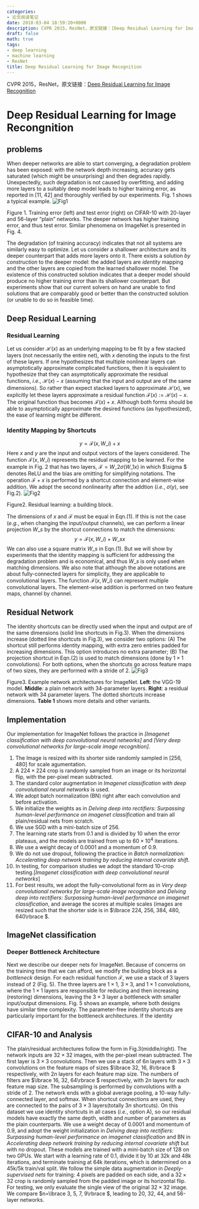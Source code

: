 ```yaml
---
categories:
- 论文阅读笔记
date: 2018-03-04 18:59:20+0000
description: CVPR 2015，ResNet，原文链接：[Deep Residual Learning for Image Recognition](https://arxiv.org/abs/1512.03385)
draft: false
math: true
tags:
- deep learning
- machine learning
- ResNet
title: Deep Residual Learning for Image Recognition
---
```

CVPR 2015，ResNet，原文链接：[Deep Residual Learning for Image Recognition](https://arxiv.org/abs/1512.03385)
<!--more-->

# Deep Residual Learning for Image Recongnition
## problems
When deeper networks are able to start converging, a degradation problem has been exposed: with the network depth increasing, accuracy gets saturated (which might be unsurprising) and then degrades rapidly. Unexpectedly, such degradation is not caused by overfitting, and adding more layers to a suitably deep model leads to higher training error, as reported in [11, 42] and thoroughly verified by our experiments. Fig. 1 shows a typical example.
![Fig1](/blog/images/deep-residual-learning-for-image-recognition/Fig1.PNG)

Figure 1. Training error (left) and test error (right) on CIFAR-10 with 20-layer and 56-layer “plain” networks. The deeper network has higher training error, and thus test error. Similar phenomena on ImageNet is presented in Fig. 4.

The degradation (of training accuracy) indicates that not all systems are similarly easy to optimize. Let us consider a shallower architecture and its deeper counterpart that adds more layers onto it. There exists a solution *by construction* to the deeper model: the added layers are *identity* mapping and the other layers are copied from the learned shallower model. The existence of this constructed solution indicates that a deeper model should produce no higher training error than its shallower counterpart. But experiments show that our current solvers on hand are unable to find solutions that are comparably good or better than the constructed solution (or unable to do so in feasible time).

## Deep Residual Learning
### Residual Learning
Let us consider $\mathcal{H}(x)$ as an underlying mapping to be fit by a few stacked layers (not necessarily the entire net), with $x$ denoting the inputs to the first of these layers. If one hypothesizes that multiple nonlinear layers can asymptotically approximate complicated functions, then it is equivalent to hypothesize that they can asymptotically approximate the residual functions, $i.e.$, $\mathcal{H}(x)-x$ (assuming that the input and output are of the same dimensions). So rather than expect stacked layers to approximate $\mathcal{H}(x)$, we explicitly let these layers approximate a residual function $\mathcal{F}(x):=\mathcal{H}(x)-x$. The original function thus becomes $\mathcal{F}(x)+x$. Although both forms should be able to asymptotically approximate the desired functions (as hypothesized), the ease of learning might be different.

### Identity Mapping by Shortcuts
$$y = \mathcal{F}(x, {W\_i})+x$$
Here $x$ and $y$ are the input and output vectors of the layers considered. The function $\mathcal{F}(x, W\_i)$ represents the residual mapping to be learned. For the example in Fig. 2 that has two layers, $\mathcal{F} = W\_2\sigma (W\_1x)$ in which $\sigma $ denotes ReLU and the bias are omitting for simplifying notations. The operation $\mathcal{F}+x$ is performed by a shortcut connection and element-wise addition. We adopt the second nonlinearity after the addtion (*i.e.*, $\sigma(y)$, see Fig.2).
![Fig2](/blog/images/deep-residual-learning-for-image-recognition/Fig2.PNG)

Figure2. Residual learning: a building block.

The dimensions of $x$ and $\mathcal{F}$ must be equal in Eqn.(1). If this is not the case (*e.g.*, when changing the input/output channels), we can perform a linear projection $W\_s$ by the shortcut connections to match the dimensions:
$$y = \mathcal{F}(x, {W\_i}) + W\_sx$$
We can also use a square matrix $W\_s$ in Eqn.(1). But we will show by experiments that the identity mapping is sufficient for addressing the degradation problem and is economical, and thus $W\_s$ is only used when matching dimensions.
We also note that although the above notations are about fully-connected layers for simplicity, they are applicable to convolutional layers. The function $\mathcal{F}(x, {W\_i})$ can represent multiple convolutional layers. The element-wise addition is performed on two feature maps, channel by channel.

## Residual Network
The identity shortcuts can be directly used when the input and output are of the same dimensions (solid line shortcuts in Fig.3). When the dimensions increase (dotted line shortcuts in Fig.3), we consider two options: (A) The shortcut still performs identity mapping, with extra zero entries padded for increasing dimensions. This option introduces no extra parameter; (B) The projection shortcut in Eqn.(2) is used to match dimensions (done by $1 \times 1$ convolutions). For both options, when the shortcuts go across feature maps of two sizes, they are performed with a stride of 2.
![Fig3](/blog/images/deep-residual-learning-for-image-recognition/Fig3.PNG)

Figure3. Example network architectures for ImageNet. <b>Left</b>: the VGG-19 model. <b>Middle</b>: a plain network with 34-parameter layers. **Right**: a residual network with 34 parameter layers. The dotted shortcuts increase dimensions. <b>Table 1</b> shows more details and other variants.

## Implementation
Our implementation for ImageNet follows the practice in *[Imagenet classification
with deep convolutional neural networks]* and *[Very deep convolutional networks for large-scale image recognition]*. 
1. The Image is resized with its shorter side randomly sampled in $[256, 480]$ for scale agumentation.
2. A $224 \times 224$ crop is randomly sampled from an image or its horizontal flip, with the per-pixel mean subtracted.
3. The standard color augmentation in *Imagenet classification
with deep convolutional neural networks* is used.
4. We adopt batch normalization (BN) right after each convolution and before activation.
5. We initialize the weights as in *Delving deep into rectifiers:
Surpassing human-level performance on imagenet classification* and train all plain/residual nets from scratch.
6. We use SGD with a mini-batch size of 256.
7. The learning rate starts from 0.1 and is divided by 10 when the error plateaus, and the models are trained from up to $60 \times 10^4$ iterations.
8. We use a weight decay of 0.0001 and a momentum of 0.9.
9. We do not use dropout, following the practice in *Batch normalization: Accelerating deep
network training by reducing internal covariate shift*.
10. In testing, for comparison studies we adopt the standard 10-crop testing.[*Imagenet classification
with deep convolutional neural networks*]
11. For best results, we adopt the fully-convolutional form as in *Very deep convolutional networks for large-scale image recognition* and *Delving deep into rectifiers: Surpassing human-level performance on imagenet classification*, and average the scores at multiple scales (images are resized such that the shorter side is in $\lbrace 224, 256, 384, 480, 640\rbrace $.

## ImageNet classification
### Deeper Bottleneck Architecture
Next we describe our deeper nets for ImageNet. Because of concerns on the training time that we can afford, we modify the building block as a *bottleneck* design. For each residual function $\mathcal{F}$, we use a stack of 3 layers instead of 2 (Fig. 5). The three layers are $1 \times 1$, $3 \times 3$, and $1 \times 1$ convolutions, where the $1 \times 1$ layers are responsible for reducing and then increasing (restoring) dimensions, leaving the $3 \times 3$ layer a bottleneck with smaller input/output dimensions. Fig. 5 shows an example, where both designs have similar time complexity.
The parameter-free indentity shortcuts are particularly important for the bottleneck architectures. If the identity

## CIFAR-10 and Analysis
The plain/residual architectures follow the form in Fig.3(middle/right). The network inputs are $32 \times 32$ images, with the per-pixel mean subtracted. The first layer is $3 \times 3$ convolutions. Then we use a stack of $6n$ layers with $3 \times 3$ convolutions on the feature maps of sizes $\lbrace 32, 16, 8\rbrace $ respectively, with $2n$ layers for each feature map size. The numbers of filters are $\lbrace 16, 32, 64\rbrace $ respectively, with $2n$ layers for each feature map size. The subsampling is performed by convolutions with a stride of 2. The network ends with a global average pooling, a 10-way fully-connected layer, and softmax.
When shortcut connections are used, they are connected to the pairs of $3 \times 3$ layers(totally $3n$ shortcuts). On this dataset we use identity shortcuts in all cases (*i.e.*, option A), so our residual models have exactly the same depth, width and number of parameters as the plain counterparts.
We use a weight decay of 0.0001 and momentum of 0.9, and adopt the weight initialization in *Delving deep into rectifiers: Surpassing human-level performance on imagenet classification* and BN in *Accelerating deep network training by reducing internal covariate shift* but with no dropout. These models are trained with a mini-batch size of 128 on two GPUs. We start with a learning rate of 0.1, divide it by 10 at 32k and 48k iterations, and terminate training at 64k iterations, which is determined on a 45k/5k train/val split. We follow the simple data augmentation in *Deeply-supervised nets* for training: 4 pixels are padded on each side, and a $32 \times 32$ crop is randomly sampled from the padded image or its horizontal flip. For testing, we only evaluate the single view of the original $32 \times 32$ image.
We compare $n=\lbrace 3, 5, 7, 9\rbrace $, leading to 20, 32, 44, and 56-layer networks.